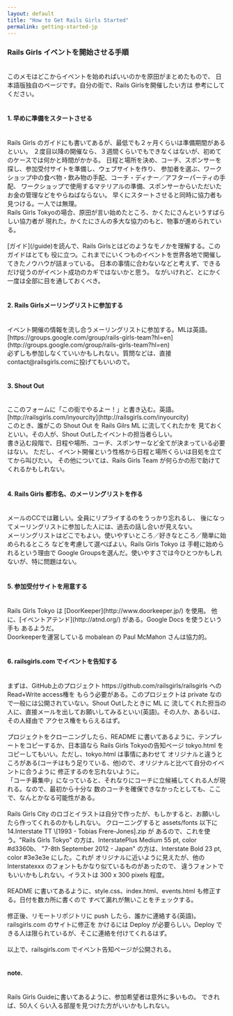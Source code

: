 ```yaml
---
layout: default
title: "How to Get Rails Girls Started"
permalink: getting-started-jp
---
```


### Rails Girls イベントを開始させる手順
<br/>
このメモはどこからイベントを始めればいいのかを原田がまとめたもので、
日本語版独自のページです。自分の街で、Rails Girlsを開催したい方は
参考にしてください。
<br/>
<br/>


#### 1. 早めに準備をスタートさせる
<br/>
Rails Girls のガイドにも書いてあるが、最低でも２ヶ月くらいは準備期間があるといい。
２度目以降の開催なら、３週間くらいでもできなくはないが、初めてのケースでは何かと時間がかかる。
日程と場所を決め、コーチ、スポンサーを探し、参加受付サイトを準備し、ウェブサイトを作り、
参加者を選ぶ、ワークショップ中の食べ物・飲み物の手配、コーチ・ディナー／アフターパーティの手配、
ワークショップで使用するマテリアルの準備、スポンサーからいただいたお金の管理などをやらねばならない。
早くにスタートさせると同時に協力者も見つける。一人では無理。<br/>
Rails Girls Tokyoの場合、原田が言い始めたところ、かくたにさんというすばらしい協力者が
現れた。かくたにさんの多大な協力のもと、物事が進められている。
<br/>
<br/>
[ガイド](/guide)を読んで、Rails Girlsとはどのようなモノかを理解する。このガイドはとても
役に立つ。これまでにいくつものイベントを世界各地で開催してきたノウハウが詰まっている。
日本の事情に合わないなどと考えず、できるだけ従うのがイベント成功のカギではないかと思う。
ながいけれど、とにかく一度は全部に目を通しておくべき。
<br/>
<br/>

#### 2. Rails Girlsメーリングリストに参加する
<br/>
イベント開催の情報を流し合うメーリングリストに参加する。MLは英語。
[https://groups.google.com/group/rails-girls-team?hl=en](http://groups.google.com/group/rails-girls-team?hl=en)
<br/>
必ずしも参加しなくていいかもしれない。質問などは、直接 contact@railsgirls.comに投げてもいいので。
<br/>
<br/>

#### 3. Shout Out
<br/>
ここのフォームに「この街でやるよー！」と書き込む。英語。
[http://railsgirls.com/inyourcity](http://railsgirls.com/inyourcity)
<br/>
このとき、誰がこの Shout Out を Rails Gilrs ML に流してくれたかを
見ておくといい。その人が、Shout Outしたイベントの担当者らしい。
<br/>
書き込む段階で、日程や場所、コーチ、スポンサーなど全てが決まっている必要はない。
ただし、イベント開催という性格から日程と場所くらいは目処を立ててから叫びたい。
その他については、Rails Girls Team が何らかの形で助けてくれるかもしれない。
<br/>
<br/>


#### 4. Rails Girls 都市名、のメーリングリストを作る
<br/>
メールのCCでは難しい。全員にリプライするのをうっかり忘れるし、
後になってメーリングリストに参加した人には、過去の話し合いが見えない。<br/>
メーリングリストはどこでもよい。使いやすいところ／好きなところ／簡単に始められるところ
などを考慮して選べばよい。Rails Girls Tokyo は 手軽に始められるという理由で
Google Groupsを選んだ。使いやすさでは今ひとつかもしれないが、特に問題はない。
<br/>
<br/>


#### 5. 参加受付サイトを用意する
<br/>
Rails Girls Tokyo は [DoorKeeper](http://www.doorkeeper.jp/) を使用。
他に、[イベントアテンド](http://atnd.org/) がある。Google Docs を使うという手も
あるようだ。<br/>
Doorkeeperを運営している mobalean の Paul McMahon さんは協力的。
<br/>
<br/>


#### 6. railsgirls.com でイベントを告知する
<br/>
まずは、GitHub上のプロジェクト https://github.com/railsgirls/railsgirls へのRead+Write access権を
もらう必要がある。このプロジェクトは private なので一般には公開されていない。Shout Outしたときに ML に
流してくれた担当の人に、直接メールを出してお願いしてみるといい(英語)。その人か、あるいは、その人経由で
アクセス権をもらえるはず。<br/>
<br/>
プロジェクトをクローニングしたら、README に書いてあるように、テンプレートをコピーするか、日本語なら
Rails Girls Tokyoの告知ページ tokyo.html をコピーしてもいい。ただし、tokyo.html は事情にあわせて
オリジナルと違うところがある(コーチはもう足りている、他)ので、オリジナルと比べて自分のイベントに合うように
修正するのを忘れないように。<br/>
「コーチ募集中」になっていると、それなりにコーチに立候補してくれる人が現れる。なので、最初から十分な
数のコーチを確保できなかったとしても、ここで、なんとかなる可能性がある。<br/>
<br/>
Rails Girls City のロゴとイラストは自分で作ったが、もしかすると、お願いしたら作ってくれるのかもしれない。
クローニングすると assets/fonts 以下に 14.Interstate TT     \[1993 - Tobias Frere-Jones].zip が
あるので、これを使う。"Rails Girls Tokyo" の方は、InterstatePlus Medium 55 pt, color #d3360b、
"7-8th September 2012 - Japan" の方は、Interstate Bold 23 pt, color #3e3e3e にした。これが
オリジナルに近いように見えたが、他の Interstatexxx のフォントもかなり似ているものがあったので、
違うフォントでもいいかもしれない。イラストは 300 x 300 pixels 程度。<br/>
<br/>
README に書いてあるように、style.css、index.html、events.html も修正する。日付を数カ所に書くので
すべて漏れが無いことをチェックする。<br/>
<br/>
修正後、リモートリポジトリに push したら、誰かに連絡する(英語)。railsgirls.com のサイトに修正を
かけるには Deploy が必要らしい。Deploy できる人は限られているが、そこに連絡を付けてくれるはず。<br/>
<br/>
以上で、railsgirls.com でイベント告知ページが公開される。<br/>
<br/>


#### note.
<br/>
Rails Girls Guideに書いてあるように、参加希望者は意外に多いもの。
できれば、50人くらい入る部屋を見つけた方がいいかもしれない。<br/>
<br/>


